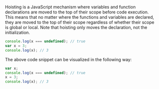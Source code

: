 Hoisting is a JavaScript mechanism where variables and function declarations are moved to the top of their scope before code execution. This means that no matter where the functions and variables are declared, they are moved to the top of their scope regardless of whether their scope is global or local. Note that hoisting only moves the declaration, not the initialization.

```js
console.log(x === undefined); // true
var x = 3;
console.log(x); // 3
```

The above code snippet can be visualized in the following way:

```js
var x;
console.log(x === undefined); // true
x = 3;
console.log(x); // 3
```
